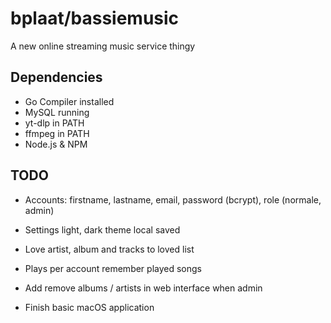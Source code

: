 # bplaat/bassiemusic
A new online streaming music service thingy

## Dependencies
- Go Compiler installed
- MySQL running
- yt-dlp in PATH
- ffmpeg in PATH
- Node.js & NPM

## TODO
- Accounts: firstname, lastname, email, password (bcrypt), role (normale, admin)
- Settings light, dark theme local saved
- Love artist, album and tracks to loved list
- Plays per account remember played songs
- Add remove albums / artists in web interface when admin

- Finish basic macOS application
